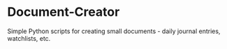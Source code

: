 # Document-Creator
Simple Python scripts for creating small documents - daily journal entries, watchlists, etc.
